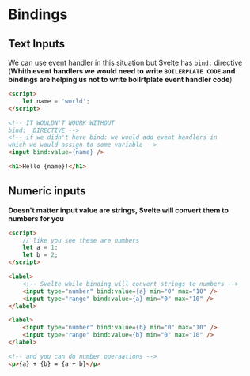 # Bindings

## Text Inputs

We can use event handler in this situation but Svelte has `bind:` directive (**Whith event handlers we would need to write `BOILERPLATE CODE` and bindings are helping us not to write boilrtplate event handler code**)

```html
<script>
	let name = 'world';
</script>

<!-- IT WOULDN'T WOURK WITHOUT
bind:  DIRECTIVE -->
<!-- if we didn't have bind: we would add event handlers in
which we would assign to some variable -->
<input bind:value={name} />

<h1>Hello {name}!</h1>
```

## Numeric inputs

**Doesn't matter input value are strings, Svelte will convert them to numbers for you**

```html
<script>
	// like you see these are numbers
	let a = 1;
	let b = 2;
</script>

<label>
	<!-- Svelte while binding will convert strings to numbers -->
	<input type="number" bind:value={a} min="0" max="10" />
	<input type="range" bind:value={a} min="0" max="10" />
</label>

<label>
	<input type="number" bind:value={b} min="0" max="10" />
	<input type="range" bind:value={b} min="0" max="10" />
</label>

<!-- and you can do number operaations -->
<p>{a} + {b} = {a + b}</p>
```